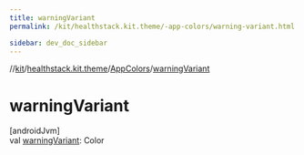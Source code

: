 ```yaml
---
title: warningVariant
permalink: /kit/healthstack.kit.theme/-app-colors/warning-variant.html

sidebar: dev_doc_sidebar
---
```

//[kit](../../../index.html)/[healthstack.kit.theme](../index.html)/[AppColors](index.html)/[warningVariant](warning-variant.html)



# warningVariant



[androidJvm]\
val [warningVariant](warning-variant.html): Color




